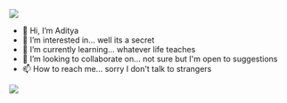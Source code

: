 <div><img src="https://c.tenor.com/RvMZMiTblfQAAAAM/oh-hey-oh-hey-there.gif"/></div>
 
- 👋 Hi, I’m Aditya
- 👀 I’m interested in... well its a secret
- 🌱 I’m currently learning... whatever life teaches
- 💞️ I’m looking to collaborate on... not sure but I'm open to suggestions
- 📫 How to reach me... sorry I don't talk to strangers

<div align="center"><img src="https://github-readme-stats.vercel.app/api?username=imAdityaSatya&count_private=true&theme=city_lights&hide_border=true" align="left" /></div>  
<br/> 
 

<!---
imAdityaSatya/imAdityaSatya is a ✨ special ✨ repository because its `README.md` (this file) appears on your GitHub profile.
You can click the Preview link to take a look at your changes.
--->
